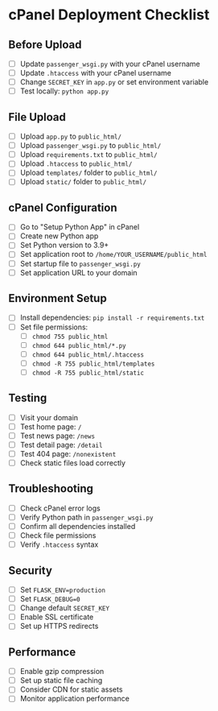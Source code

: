 # cPanel Deployment Checklist

## Before Upload
- [ ] Update `passenger_wsgi.py` with your cPanel username
- [ ] Update `.htaccess` with your cPanel username
- [ ] Change `SECRET_KEY` in `app.py` or set environment variable
- [ ] Test locally: `python app.py`

## File Upload
- [ ] Upload `app.py` to `public_html/`
- [ ] Upload `passenger_wsgi.py` to `public_html/`
- [ ] Upload `requirements.txt` to `public_html/`
- [ ] Upload `.htaccess` to `public_html/`
- [ ] Upload `templates/` folder to `public_html/`
- [ ] Upload `static/` folder to `public_html/`

## cPanel Configuration
- [ ] Go to "Setup Python App" in cPanel
- [ ] Create new Python app
- [ ] Set Python version to 3.9+
- [ ] Set application root to `/home/YOUR_USERNAME/public_html`
- [ ] Set startup file to `passenger_wsgi.py`
- [ ] Set application URL to your domain

## Environment Setup
- [ ] Install dependencies: `pip install -r requirements.txt`
- [ ] Set file permissions:
  - [ ] `chmod 755 public_html`
  - [ ] `chmod 644 public_html/*.py`
  - [ ] `chmod 644 public_html/.htaccess`
  - [ ] `chmod -R 755 public_html/templates`
  - [ ] `chmod -R 755 public_html/static`

## Testing
- [ ] Visit your domain
- [ ] Test home page: `/`
- [ ] Test news page: `/news`
- [ ] Test detail page: `/detail`
- [ ] Test 404 page: `/nonexistent`
- [ ] Check static files load correctly

## Troubleshooting
- [ ] Check cPanel error logs
- [ ] Verify Python path in `passenger_wsgi.py`
- [ ] Confirm all dependencies installed
- [ ] Check file permissions
- [ ] Verify `.htaccess` syntax

## Security
- [ ] Set `FLASK_ENV=production`
- [ ] Set `FLASK_DEBUG=0`
- [ ] Change default `SECRET_KEY`
- [ ] Enable SSL certificate
- [ ] Set up HTTPS redirects

## Performance
- [ ] Enable gzip compression
- [ ] Set up static file caching
- [ ] Consider CDN for static assets
- [ ] Monitor application performance 
